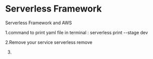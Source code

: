 # Serverless Framework
Serverless Framework and AWS 

1.command to print yaml file in terminal :
  serverless print --stage dev

2.Remove your service
  serverless remove
  
3.
